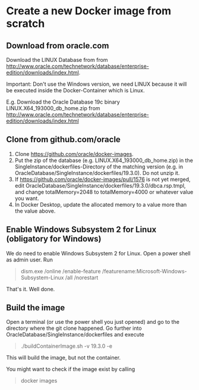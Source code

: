 # Create a new Docker image from scratch

## Download from oracle.com

Download the LINUX Database from from http://www.oracle.com/technetwork/database/enterprise-edition/downloads/index.html.

Important: Don't use the Windows version, we need LINUX because it will be executed inside the Docker-Container which is Linux.

E.g. Download the Oracle Database 19c binary LINUX.X64_193000_db_home.zip from http://www.oracle.com/technetwork/database/enterprise-edition/downloads/index.html

## Clone from github.com/oracle

1. Clone https://github.com/oracle/docker-images.
2. Put the zip of the database (e.g. LINUX.X64_193000_db_home.zip) in the SingleInstance/dockerfiles-Directory of the matching version (e.g. in OracleDatabase/SingleInstance/dockerfiles/19.3.0). Do not unzip it.
3. If https://github.com/oracle/docker-images/pull/1576 is not yet merged, edit OracleDatabase/SingleInstance/dockerfiles/19.3.0/dbca.rsp.tmpl, and change totalMemory=2048 to totalMemory=4000 or whatever value you want.
5. In Docker Desktop, update the allocated memory to a value more than the value above.

## Enable Windows Subsystem 2 for Linux (obligatory for Windows)

We do need to enable Windows Subsystem 2 for Linux. Open a power shell as admin user. Run

> dism.exe /online /enable-feature /featurename:Microsoft-Windows-Subsystem-Linux /all /norestart

That's it. Well done.

## Build the image

Open a terminal (or use the power shell you just opened) and go to the directory where the git clone happened. Go further into OracleDatabase/SingleInstance/dockerfiles and execute

>./buildContainerImage.sh -v 19.3.0 -e

This will build the image, but not the container.

You might want to check if the image exist by calling

> docker images